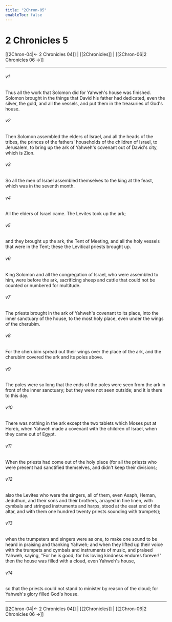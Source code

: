 ```yaml
---
title: "2Chron-05"
enableToc: false
---
```

# 2 Chronicles 5

[[2Chron-04|← 2 Chronicles 04]] | [[2Chronicles]] | [[2Chron-06|2 Chronicles 06 →]]
***



###### v1 
Thus all the work that Solomon did for Yahweh's house was finished. Solomon brought in the things that David his father had dedicated, even the silver, the gold, and all the vessels, and put them in the treasuries of God's house. 

###### v2 
Then Solomon assembled the elders of Israel, and all the heads of the tribes, the princes of the fathers' households of the children of Israel, to Jerusalem, to bring up the ark of Yahweh's covenant out of David's city, which is Zion. 

###### v3 
So all the men of Israel assembled themselves to the king at the feast, which was in the seventh month. 

###### v4 
All the elders of Israel came. The Levites took up the ark; 

###### v5 
and they brought up the ark, the Tent of Meeting, and all the holy vessels that were in the Tent; these the Levitical priests brought up. 

###### v6 
King Solomon and all the congregation of Israel, who were assembled to him, were before the ark, sacrificing sheep and cattle that could not be counted or numbered for multitude. 

###### v7 
The priests brought in the ark of Yahweh's covenant to its place, into the inner sanctuary of the house, to the most holy place, even under the wings of the cherubim. 

###### v8 
For the cherubim spread out their wings over the place of the ark, and the cherubim covered the ark and its poles above. 

###### v9 
The poles were so long that the ends of the poles were seen from the ark in front of the inner sanctuary; but they were not seen outside; and it is there to this day. 

###### v10 
There was nothing in the ark except the two tablets which Moses put at Horeb, when Yahweh made a covenant with the children of Israel, when they came out of Egypt. 

###### v11 
When the priests had come out of the holy place (for all the priests who were present had sanctified themselves, and didn't keep their divisions; 

###### v12 
also the Levites who were the singers, all of them, even Asaph, Heman, Jeduthun, and their sons and their brothers, arrayed in fine linen, with cymbals and stringed instruments and harps, stood at the east end of the altar, and with them one hundred twenty priests sounding with trumpets); 

###### v13 
when the trumpeters and singers were as one, to make one sound to be heard in praising and thanking Yahweh; and when they lifted up their voice with the trumpets and cymbals and instruments of music, and praised Yahweh, saying, "For he is good; for his loving kindness endures forever!" then the house was filled with a cloud, even Yahweh's house, 

###### v14 
so that the priests could not stand to minister by reason of the cloud; for Yahweh's glory filled God's house.

***
[[2Chron-04|← 2 Chronicles 04]] | [[2Chronicles]] | [[2Chron-06|2 Chronicles 06 →]]

